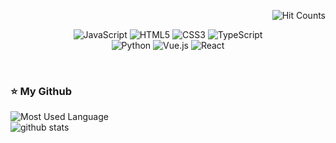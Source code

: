<div align=right>
 
![Hit Counts](https://hits.seeyoufarm.com/api/count/incr/badge.svg?url=https%3A%2F%2Fgithub.com%2F{username}1212%2Fhit-counter)
</div>


<div align=center>

 ![JavaScript](https://img.shields.io/badge/javascript-%23323330.svg?style=for-the-badge&logo=javascript&color=282A36)
 ![HTML5](https://img.shields.io/badge/html5-%23E34F26.svg?style=for-the-badge&logo=html5&color=282A36)
 ![CSS3](https://img.shields.io/badge/css3-%231572B6.svg?style=for-the-badge&logo=css3&color=282A36)
 ![TypeScript](https://img.shields.io/badge/typescript-%23007ACC.svg?style=for-the-badge&logo=typescript&color=282A36)</br>
 ![Python](https://img.shields.io/badge/python-3670A0?style=for-the-badge&logo=python&color=282A36)
 ![Vue.js](https://img.shields.io/badge/vuejs-%2335495e.svg?style=for-the-badge&logo=vuedotjs&color=282A36)
 ![React](https://img.shields.io/badge/react-%2320232a.svg?style=for-the-badge&logo=react&color=282A36)
</div>

</br>

### ⭐ My Github
 
![Most Used Language](https://github-readme-stats.vercel.app/api/top-langs/?username=seongjaee&layout=compact&theme=dracula)</br>
![github stats](https://github-readme-stats.vercel.app/api?username=seongjaee&theme=dracula&show_icons=true&hide_title=true&disable_animations=true&hide=stars)

